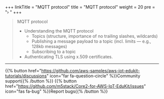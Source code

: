 +++
linkTitle = "MQTT protocol" 
title = "MQTT protocol"
weight = 20
pre = "› "
+++


>  MQTT protocol
>    * Understanding the MQTT protocol
>        * Topics (structure, importance of no trailing slashes, wildcards)
>        * Publishing a message payload to a topic (incl. limits — e.g., 128kb messages)
>        * Subscribing to a topic
>    * Authenticating TLS using x.509 certificates.




---
{{% button href="https://github.com/aws-samples/aws-iot-edukit-tutorials/discussions" icon="far fa-question-circle" %}}Community support{{% /button %}} {{% button href="https://github.com/m5stack/Core2-for-AWS-IoT-EduKit/issues" icon="fas fa-bug" %}}Report bugs{{% /button %}}